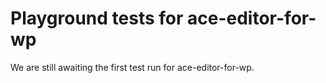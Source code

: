 # Playground tests for ace-editor-for-wp
We are still awaiting the first test run for ace-editor-for-wp.
